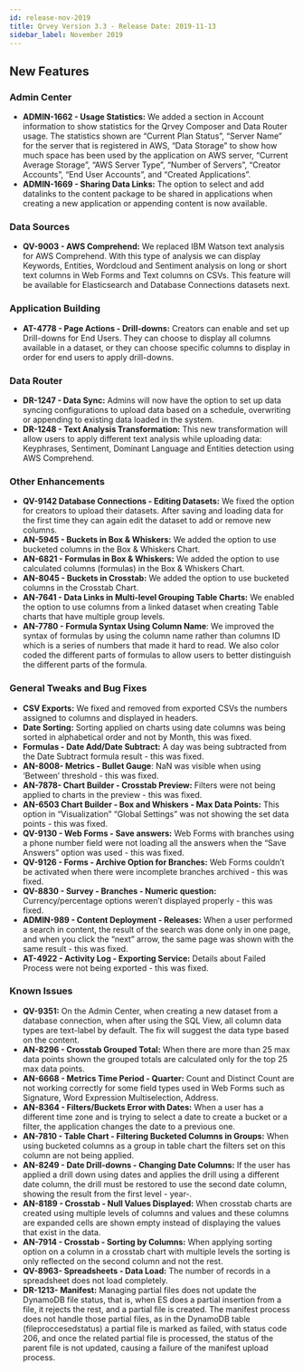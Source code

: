 ```yaml
---
id: release-nov-2019
title: Qrvey Version 3.3 - Release Date: 2019-11-13
sidebar_label: November 2019
---
```


## New Features


### Admin Center



*   **ADMIN-1662 - Usage Statistics:** We added a section in Account information to show statistics for the Qrvey Composer and Data Router usage. The statistics shown are “Current Plan Status”, “Server Name” for the server that is registered in AWS, “Data Storage” to show how much space has been used by the application on AWS server, “Current Average Storage”, “AWS Server Type”, “Number of Servers”, “Creator Accounts”, “End User Accounts”, and “Created Applications”. 
*   **ADMIN-1669 - Sharing Data Links:** The option to select and add datalinks to the content package to be shared in applications when creating a new application or appending content is now available.

### Data Sources

*   **QV-9003 - AWS Comprehend:** We replaced IBM Watson text analysis for AWS Comprehend. With this type of  analysis we can display Keywords, Entities, Wordcloud and Sentiment analysis on long or short text columns in Web Forms and Text columns on CSVs. This feature will be available for Elasticsearch and Database Connections datasets next. 

### Application Building

*   **AT-4778 - Page Actions - Drill-downs:** Creators can enable and set up Drill-downs for End Users. They can choose to display all columns available in a dataset, or they can choose specific columns to display in order for end users to apply drill-downs. 

### Data Router

*   **DR-1247 - Data Sync:** Admins will now have the option to set up data syncing configurations to upload data based on a schedule, overwriting or appending to existing data loaded in the system. 
*   **DR-1248 - Text Analysis Transformation:** This new transformation will allow users to apply different text analysis while uploading data: Keyphrases, Sentiment, Dominant Language and Entities detection using AWS Comprehend.

### **Other Enhancements**

*   **QV-9142 Database Connections - Editing Datasets:** We fixed the option for creators to upload their datasets. After saving and loading data for the first time they can again edit the dataset to add or remove new columns. 
*   **AN-5945 - Buckets in Box & Whiskers:** We added the option to use bucketed columns in the Box & Whiskers Chart.
*   **AN-6821 - Formulas in Box & Whiskers:** We added the option to use calculated columns (formulas) in the Box & Whiskers Chart.
*   **AN-8045 - Buckets in Crosstab:** We added the option to use bucketed columns in the Crosstab Chart.
*   **AN-7641 - Data Links in Multi-level Grouping Table Charts:** We enabled the option to use columns from a linked dataset when creating Table charts that have multiple group levels. 
*   **AN-7780 - Formula Syntax Using Column Name**: We improved the syntax of formulas by using the column name rather than columns ID which is a series of numbers that made it hard to read. We also color coded the different parts of formulas to allow users to better distinguish the different parts of the formula. 

### **General Tweaks and Bug Fixes**

*   **CSV Exports:** We fixed and removed from exported CSVs the numbers assigned to columns and displayed in headers. 
*   **Date Sorting:** Sorting applied on charts using date columns was being sorted in alphabetical order and not by Month, this was fixed.  
*   **Formulas - Date Add/Date Subtract:** A day was being subtracted from the Date Subtract formula result - this was fixed.
*   **AN-8008- Metrics - Bullet Gauge**: NaN was visible when using ‘Between’ threshold - this was fixed.
*   **AN-7878- Chart Builder - Crosstab Preview:** Filters were not being applied to charts in the preview - this was fixed.
*   **AN-6503 Chart Builder - Box and Whiskers - Max Data Points:** This option in “Visualization” “Global Settings” was not showing the set data points - this was fixed.
*   **QV-9130 - Web Forms - Save answers:** Web Forms with branches using a phone number field were not loading all the answers when the “Save Answers” option was used - this was fixed.
*   **QV-9126 - Forms - Archive Option for Branches:** Web Forms couldn’t be activated when there were incomplete branches archived - this was fixed.
*   **QV-8830 - Survey - Branches - Numeric question:** Currency/percentage options weren’t displayed properly - this was fixed.
*   **ADMIN-989 - Content Deployment - Releases:** When a user performed a search in content, the result of the search was done only in one page, and when you click the “next” arrow, the same page was shown with the same result - this was fixed.
*   **AT-4922 - Activity Log - Exporting Service:** Details about Failed Process were not being exported - this was fixed.

### **Known Issues**

*   **QV-9351:** On the Admin Center, when creating a new dataset from a database connection, when after using the SQL View, all column data types are text-label by default. The fix will suggest the data type based on the content.
*   **AN-8296 - Crosstab Grouped Total:** When there are more than 25 max data points shown the grouped totals are calculated only  for the top 25 max data points. 
*   **AN-6668 - Metrics Time Period - Quarter:** Count and Distinct Count are not working correctly for some field types used in Web Forms such as Signature, Word Expression Multiselection, Address.
*   **AN-8364 - Filters/Buckets Error with Dates:** When a user has a different time zone and is trying to select a date to create a bucket or a filter, the application changes the date to a previous one. 
*   **AN-7810 - Table Chart - Filtering Bucketed Columns in Groups:**  When using bucketed columns as a group in table chart the filters set on this column are not being applied. 
*   **AN-8249 - Date Drill-downs - Changing Date Columns:** If the user has applied a drill down using dates and applies the drill using a different date column, the drill  must be restored to use the second date column, showing the result from the first level - year-. 
*   **AN-8189 - Crosstab - Null Values Displayed:** When crosstab charts are created using multiple levels of columns and values and these columns are expanded cells are shown empty instead of displaying the values that exist in the data.
*   **AN-7914 - Crosstab - Sorting by Columns:** When applying sorting option on a column in a crosstab chart with multiple levels the sorting is only reflected on the second column and not the rest.  
*   **QV-8963- Spreadsheets - Data Load:** The number of records in a spreadsheet does not load completely.
*   **DR-1213- Manifest:** Managing partial files does not update the DynamoDB file status, that is, when ES does a partial insertion from a file, it rejects the rest, and a partial file is created. The manifest process does not handle those partial files, as in the DynamoDB table (fileproccesedstatus) a partial file is marked as failed, with status code 206, and once the related partial file is processed, the status of the parent file is not updated, causing a failure of the manifest upload process.
